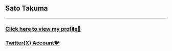 ## Sato Takuma
---

### [Click here to view my profile🌟](https://takuma1229.github.io/)

### [Twitter(X) Account🐦](https://twitter.com/takumasato_2000)

